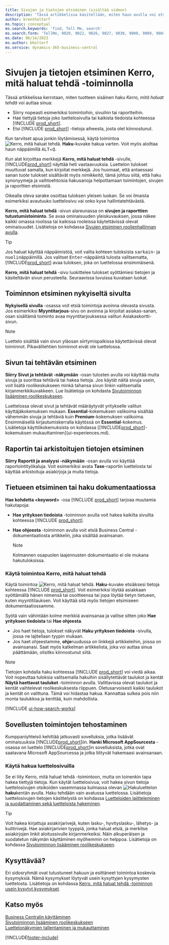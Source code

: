 ```yaml
---
title: Sivujen ja tietojen etsiminen (sisältää videon)
description: 'Tässä artikkelissa käsitellään, miten haun avulla voi etsiä toimintoja, sivuja, raportteja, ohjeistusta ja tietoja sekä muita sovelluksia ja konsultointipalveluja.'
author: brentholtorf
ms.topic: conceptual
ms.search.keywords: 'find, Tell Me, search'
ms.search.form: 'TellMe, 9020, 9022, 9026, 9027, 9030, 9000, 9009, 9004, 9005, 9024, 9006, 9007, 9010, 9016, 9017'
ms.date: 06/14/2023
ms.author: bholtorf
ms.service: dynamics-365-business-central
---
```

# <a name="finding-pages-and-information-with-tell-me"></a>Sivujen ja tietojen etsiminen Kerro, mitä haluat tehdä -toiminnolla

Tässä artikkelissa kerrotaan, miten tuotteen sisäinen haku *Kerro, mitä haluat tehdä* voi auttaa sinua: 

* Siirry nopeasti esimerkiksi toimintoihin, sivuihin tai raportteihin.
* Hae tiettyjä tietoja joko luettelosivulta tai kaikista tiedoista kohteessa [!INCLUDE [prod_short](includes/prod_short.md)].
* Etsi [!INCLUDE [prod_short](includes/prod_short.md)] -tietoja aiheesta, josta olet kiinnostunut.

<!-- ![!VIDEO https://go.microsoft.com/fwlink/?linkid=2086048] -->

Kun tarvitset apua jonkin löytämisessä, käytä toimintoa ![Kerro, mitä haluat tehdä.](media/ui-search/search.png "Etsi sivua tai raporttia") **Haku**-kuvake hakua varten. Voit myös aloittaa haun näppäimillä <kbd>ALT</kbd>+<kbd>Q</kbd>.

Kun alat kirjoittaa merkkejä **Kerro, mitä haluat tehdä** -sivulle, [!INCLUDE[prod_short](includes/prod_short.md)] näyttää heti vastaavuuksia. Luettelon tulokset muuttuvat samalla, kun kirjoitat merkkejä. Jos huomaat, että antaessasi sanan *tuote* tulokset sisältävät myös *nimikkeitä*, tämä johtuu siitä, että haku synonyymeja ja vaihtoehtoisia hakusanoja helpottamaan toimintojen, sivujen ja raporttien etsimistä.

Oikealla oleva sarake osoittaa tuloksen yleisen luokan. Se voi ilmaista esimerkiksi avautuuko luettelosivu vai onko kyse hallintatehtävästä.  

**Kerro, mitä haluat tehdä** -sivun alareunassa on **sivujen ja raporttien tutustumistoiminto**. Se avaa ominaisuuden yleiskuvauksen, jossa näkee kaikki omassa roolissa tai kaikissa rooleissa käytettävissä olevat ominaisuudet. Lisätietoja on kohdassa [Sivujen etsiminen roolienhallinnan avulla](ui-role-explorer.md).

> [!TIP]  
> Jos haluat käyttää näppäimistöä, voit valita kohteen tuloksista <kbd>sarkain</kbd>- ja <kbd>nuoli</kbd>näppäimillä. Jos valitset <kbd>Enter</kbd>-näppäintä tulosta valitsematta, [!INCLUDE[prod_short](includes/prod_short.md)] avaa tuloksen, joka on luettelossa ensimmäisenä.

**Kerro, mitä haluat tehdä** -sivu luokittelee tulokset syöttämiesi tietojen ja käsiteltävän sivun perusteella. Seuraavissa luvuissa kuvataan luokat.

## <a name="find-an-action-on-the-current-page"></a>Toiminnon etsiminen nykyiseltä sivulta

**Nykyisellä sivulla** -osassa voit etsiä toimintoja avoinna olevasta sivusta. Jos esimerkiksi **Myyntitarjous**-sivu on avoinna ja kirjoitat asiakas-sanan, osan sisältämä toiminto avaa myyntitarjouksessa valitun Asiakaskortti-sivun.

> [!NOTE]  
> Luettelo sisältää vain sivun yläosan siirtymispalkissa käytettävissä olevat toiminnot. Pikavälilehtien toiminnot eivät ole luettelossa.  

## <a name="find-a-page-or-a-task"></a>Sivun tai tehtävän etsiminen

**Siirry Sivut ja tehtävät -näkymään** -osan tulosten avulla voi käyttää muita sivuja ja suorittaa tehtäviä tai hakea tietoja. Jos käytät näitä sivuja usein, voit lisätä roolikeskukseen minkä tahansa sivun linkin valitsemalla kirjanmerkkikuvakkeen. Lue lisätietoja on kohdasta [Sivutoiminnon lisääminen roolikeskukseen](ui-bookmarks.md).

Luettelossa olevat sivut ja tehtävät määräytyvät yritykselle valitun käyttäjäkokemuksen mukaan. **Essential**-kokemuksen valikoima sisältää vähemmän sivuja ja tehtäviä kuin **Premium**-kokemuksen valikoima. Ensimmäisellä kirjautumiskerralla käytössä on **Essential**-kokemus. Lisätietoja käyttökokemuksista on kohdassa [[!INCLUDE[prod_short](includes/prod_short.md)]-kokemuksen mukauttaminen](ui-experiences.md).

## <a name="find-a-report-or-archived-information"></a>Raportin tai arkistoitujen tietojen etsiminen

**Siirry Raportit ja analyysi -näkymään** -osan avulla voi käyttää raportointityökaluja. Voit esimerkiksi avata **Tase**-raportin luettelosta tai käyttää arkistoituja asiakirjoja ja muita tietoja.  

## <a name="find-a-record-or-search-the-documentation"></a>Tietueen etsiminen tai haku dokumentaatiossa

**Hae kohdetta \<keyword\>** -osa [!INCLUDE [prod_short](includes/prod_short.md)] tarjoaa muutamia hakutapoja:

* **Hae yrityksen tiedoista** -toiminnon avulla voit hakea kaikilta sivuilta kohteessa [!INCLUDE [prod_short](includes/prod_short.md)].
* **Hae ohjeesta** -toiminnon avulla voit etsiä Business Central -dokumentaatiosta artikkelin, joka sisältää avainsanan.

  > [!NOTE]  
  > Kolmannen osapuolen laajennusten dokumentaatio ei ole mukana hakutuloksissa.

### <a name="use-tell-me-what-you-want-to-do"></a>Käytä toimintoa Kerro, mitä haluat tehdä

Käytä toimintoa ![Kerro, mitä haluat tehdä.](media/ui-search/search.png "Etsi sivua tai raporttia") **Haku**-kuvake etsiäksesi tietoja kohteessa [!INCLUDE [prod_short](includes/prod_short.md)]. Voit esimerkiksi löytää asiakkaan syöttämällä hänen nimensä tai osoitteensa tai jopa löytää tietyn tietueen, kuten myyntitilauksen. Voit käyttää sitä myös tietojen etsimiseen dokumentaatiossamme.

Syötä vain vähintään kolme merkkiä avainsanaa ja valitse sitten joko **Hae yrityksen tiedoista** tai **Hae ohjeesta**.

* Jos haet tietoja, tulokset näkyvät **Haku yrityksen tiedoista** -sivulla, jossa ne lajitellaan tyypin mukaan.  
* Jos haet ohjeestamme, **ohje**ruudussa on linkkejä artikkeleihin, joissa on avainsanasi. Saat myös katkelman artikkelista, joka voi auttaa sinua päättämään, olisitko kiinnostunut siitä.

> [!NOTE]
> Tietojen kohdalla haku kohteessa [!INCLUDE [prod_short](includes/prod_short.md)] voi viedä aikaa. Voit nopeuttaa tuloksia valitsemalla hakuihin sisällytettävät taulukot ja kentät **Näytä haettavat taulukot** -toiminnon avulla. Valittavissa olevat taulukot ja kentät vaihtelevat roolikeskuksesta riippuen. Oletusarvoisesti kaikki taulukot ja kentät on valittuna. Tämä voi hidastaa hakua. Kannattaa sulkea pois niin monta taulukkoa ja kenttää, kuin mahdollista.

[!INCLUDE [ui-how-search-works](includes/ui-how-search-works.md)]

## <a name="get-more-functionality-from-apps"></a>Sovellusten toimintojen tehostaminen

Kumppaniyhteisö kehittää jatkuvasti sovelluksia, jotka lisäävät ominaisuuksia [!INCLUDE[prod_short](includes/prod_short.md)]iin. **Hanki Microsoft AppSourcesta** -osassa on luettelo [!INCLUDE[prod_short](includes/prod_short.md)]in sovelluksista, jotka ovat saatavana Microsoft AppSourcessa ja jotka liittyvät hakemaasi avainsanaan.

### <a name="use-search-on-list-pages"></a>Käytä hakua luettelosivuilla

Se ei liity Kerro, mitä haluat tehdä -toimintoon, mutta on toinenkin tapa hakea tiettyjä tietoja. Kun käytät luettelosivua, voit hakea sivun tietoja luettelosivujen otsikoiden vasemmassa kulmassa olevan ![Hakuluettelon](media/ui-search/search-list.png "Hakuluettelon kuvake") **haku**kentän avulla. Haku tehdään vain avatussa luettelossa. Lisätietoja luettelosivujen tietojen käsittelystä on kohdassa [Luetteloiden lajitteleminen ja suodattaminen sekä luetteloista hakeminen](ui-enter-criteria-filters.md).  

> [!TIP]
> Voit hakea kirjattuja asiakirjarivejä, kuten lasku-, hyvityslasku-, lähetys- ja kuittirivejä. Hae asiakirjarivien tyyppiä, jonka haluat etsiä, ja merkitse asiakirjojen linkit aloitussivulle kirjanmerkeiksi. Näin alkuperäisen ja suodatetun näkymän käyttäminen myöhemmin on helppoa. Lisätietoja on kohdassa [Sivutoiminnon lisääminen roolikeskukseen](ui-bookmarks.md).

## <a name="questions"></a>Kysyttävää?

Eri sidosryhmät ovat tutustuneet hakuun ja esittäneet toimintoa koskevia kysymyksiä. Nämä kysymykset löytyvät usein kysyttyjen kysymysten luettelosta. Lisätietoja on kohdassa [Kerro, mitä haluat tehdä -toiminnon usein kysytyt kysymykset](ui-search-faq.md).

## <a name="see-also"></a>Katso myös

[Business Centralin käyttäminen](ui-work-product.md)  
[Sivutoiminnon lisääminen roolikeskukseen](ui-bookmarks.md)  
[Luettelonäkymien tallentaminen ja mukauttaminen](ui-views.md)  

[!INCLUDE[footer-include](includes/footer-banner.md)]
